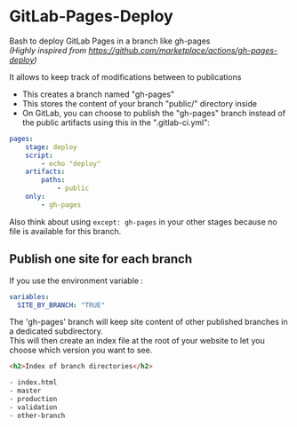 # GitLab-Pages-Deploy  
Bash to deploy GitLab Pages in a branch like gh-pages  
_(Highly inspired from https://github.com/marketplace/actions/gh-pages-deploy)_

It allows to keep track of modifications between to publications

- This creates a branch named "gh-pages"
- This stores the content of your branch "public/" directory inside
- On GitLab, you can choose to publish the "gh-pages" branch instead of the public artifacts using this in the ".gitlab-ci.yml":

```yaml
pages:
    stage: deploy
    script:
        - echo "deploy"
    artifacts:
        paths:
            - public
    only:
        - gh-pages
```

Also think about using `except: gh-pages` in your other stages because no file is available for this branch.

## Publish one site for each branch

If you use the environment variable :
```yaml
variables:
  SITE_BY_BRANCH: "TRUE"
```

The 'gh-pages' branch will keep site content of other published branches in a dedicated subdirectory.  
This will then create an index file at the root of your website to let you choose which version you want to see.

```html
<h2>Index of branch directories</h2>

- index.html
- master
- production
- validation
- other-branch
```
